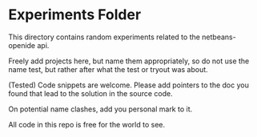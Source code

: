 Experiments Folder
=================

This directory contains random experiments related to the
netbeans-openide api.

Freely add projects here, but name them appropriately, so do not use the name test, but rather after what the test or tryout was about.

(Tested) Code snippets are welcome.
Please add pointers to the doc you found that lead to the solution in the source code.


On potential name clashes, add you personal mark to it.

All code in this repo is free for the world to see.

